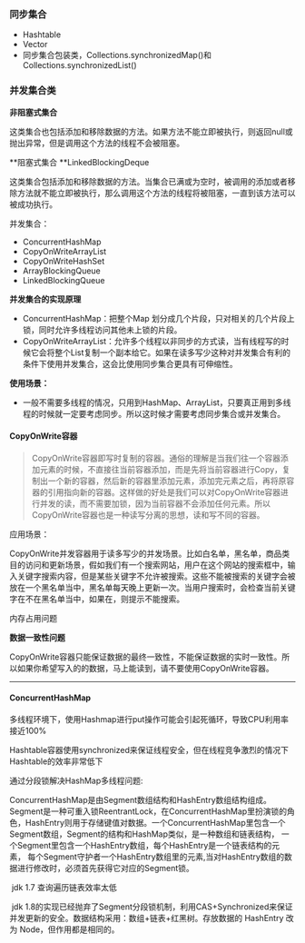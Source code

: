 ### **同步集合**

- Hashtable
- Vector
- 同步集合包装类，Collections.synchronizedMap()和Collections.synchronizedList() 

### **并发集合类**

**非阻塞式集合**

​	这类集合也包括添加和移除数据的方法。如果方法不能立即被执行，则返回null或抛出异常，但是调用这个方法的线程不会被阻塞。

**阻塞式集合 **LinkedBlockingDeque

​	这类集合包括添加和移除数据的方法。当集合已满或为空时，被调用的添加或者移除方法就不能立即被执行，那么调用这个方法的线程将被阻塞，一直到该方法可以被成功执行。

并发集合：

- ConcurrentHashMap
- CopyOnWriteArrayList
- CopyOnWriteHashSet
- ArrayBlockingQueue
- LinkedBlockingQueue

**并发集合的实现原理**

- ConcurrentHashMap：把整个Map 划分成几个片段，只对相关的几个片段上锁，同时允许多线程访问其他未上锁的片段。
- CopyOnWriteArrayList：允许多个线程以非同步的方式读，当有线程写的时候它会将整个List复制一个副本给它。如果在读多写少这种对并发集合有利的条件下使用并发集合，这会比使用同步集合更具有可伸缩性。

**使用场景：**

- 一般不需要多线程的情况，只用到HashMap、ArrayList，只要真正用到多线程的时候就一定要考虑同步。所以这时候才需要考虑同步集合或并发集合。

#### **CopyOnWrite容器**

> CopyOnWrite容器即写时复制的容器。通俗的理解是当我们往一个容器添加元素的时候，不直接往当前容器添加，而是先将当前容器进行Copy，复制出一个新的容器，然后新的容器里添加元素，添加完元素之后，再将原容器的引用指向新的容器。这样做的好处是我们可以对CopyOnWrite容器进行并发的读，而不需要加锁，因为当前容器不会添加任何元素。所以CopyOnWrite容器也是一种读写分离的思想，读和写不同的容器。

应用场景：

​	CopyOnWrite并发容器用于读多写少的并发场景。比如白名单，黑名单，商品类目的访问和更新场景，假如我们有一个搜索网站，用户在这个网站的搜索框中，输入关键字搜索内容，但是某些关键字不允许被搜索。这些不能被搜索的关键字会被放在一个黑名单当中，黑名单每天晚上更新一次。当用户搜索时，会检查当前关键字在不在黑名单当中，如果在，则提示不能搜索。

内存占用问题

**数据一致性问题**

​	CopyOnWrite容器只能保证数据的最终一致性，不能保证数据的实时一致性。所以如果你希望写入的的数据，马上能读到，请不要使用CopyOnWrite容器。

****

#### **ConcurrentHashMap**

多线程环境下，使用Hashmap进行put操作可能会引起死循环，导致CPU利用率接近100%

Hashtable容器使用synchronized来保证线程安全，但在线程竞争激烈的情况下Hashtable的效率非常低下

通过分段锁解决HashMap多线程问题:

​	ConcurrentHashMap是由Segment数组结构和HashEntry数组结构组成。Segment是一种可重入锁ReentrantLock，在ConcurrentHashMap里扮演锁的角色，HashEntry则用于存储键值对数据。一个ConcurrentHashMap里包含一个Segment数组，Segment的结构和HashMap类似，是一种数组和链表结构， 一个Segment里包含一个HashEntry数组，每个HashEntry是一个链表结构的元素， 每个Segment守护者一个HashEntry数组里的元素,当对HashEntry数组的数据进行修改时，必须首先获得它对应的Segment锁。

​	jdk 1.7 查询遍历链表效率太低

​	jdk 1.8的实现已经抛弃了Segment分段锁机制，利用CAS+Synchronized来保证并发更新的安全。数据结构采用：数组+链表+红黑树。存放数据的 HashEntry 改为 Node，但作用都是相同的。